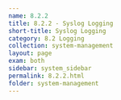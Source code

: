 ```yaml
---
name: 8.2.2
title: 8.2.2 - Syslog Logging
short-title: Syslog Logging
category: 8.2 Logging
collection: system-management
layout: page
exam: both
sidebar: system_sidebar
permalink: 8.2.2.html
folder: system-management
---
```


